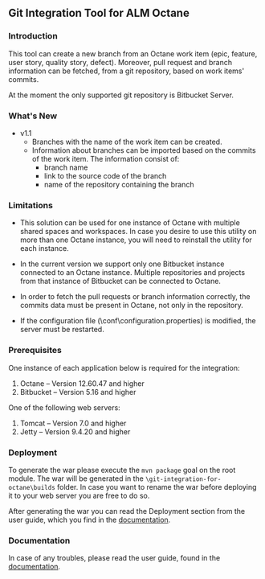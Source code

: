 ## Git Integration Tool for ALM Octane

### Introduction

This tool can create a new branch from an Octane work item (epic, feature, user story, quality story, defect). 
Moreover, pull request and branch information can be fetched, from a git repository, based on work items' commits.

At the moment the only supported git repository is Bitbucket Server.

### What's New
* v1.1
    * Branches with the name of the work item can be created.
    * Information about branches can be imported based on the commits of the work item. The information consist of:
        * branch name
        * link to the source code of the branch
        * name of the repository containing the branch

### Limitations

*	This solution can be used for one instance of Octane with multiple shared spaces and workspaces. In case you desire 
to use this utility on more than one Octane instance, you will need to reinstall the utility for each instance.

*	In the current version we support only one Bitbucket instance connected to an Octane instance. Multiple 
repositories and projects from that instance of Bitbucket can be connected to Octane. 
 
*	In order to fetch the pull requests or branch information correctly, the commits data must be present in Octane, 
not only in the repository.

*	If the configuration file (\conf\configuration.properties) is modified, the server must be restarted.


### Prerequisites
One instance of each application below is required for the integration:

1.	Octane – Version 12.60.47 and higher
1.	Bitbucket – Version 5.16 and higher

One of the following web servers:
1.	Tomcat – Version 7.0 and higher
1.	Jetty – Version 9.4.20 and higher


### Deployment

To generate the war please execute the ```mvn package``` goal on the root module. The war will be generated in the 
```\git-integration-for-octane\builds``` folder. In case you want to rename the war before deploying it to your web 
server you are free to do so. 

After generating the war you can read the Deployment section from the user guide, which you find in the 
[documentation](docs/Git_Integration_For_Octane_User_Guide-v1.1.pdf).

### Documentation

In case of any troubles, please read the user guide, found in the 
[documentation](/docs/Git_Integration_For_Octane_User_Guide-v1.1.pdf).

